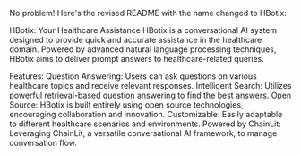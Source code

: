 
No problem! Here's the revised README with the name changed to HBotix:

HBotix: Your Healthcare Assistance
HBotix is a conversational AI system designed to provide quick and accurate assistance in the healthcare domain. Powered by advanced natural language processing techniques, HBotix aims to deliver prompt answers to healthcare-related queries.

Features:
Question Answering: Users can ask questions on various healthcare topics and receive relevant responses.
Intelligent Search: Utilizes powerful retrieval-based question answering to find the best answers.
Open Source: HBotix is built entirely using open source technologies, encouraging collaboration and innovation.
Customizable: Easily adaptable to different healthcare scenarios and environments.
Powered by ChainLit: Leveraging ChainLit, a versatile conversational AI framework, to manage conversation flow.
